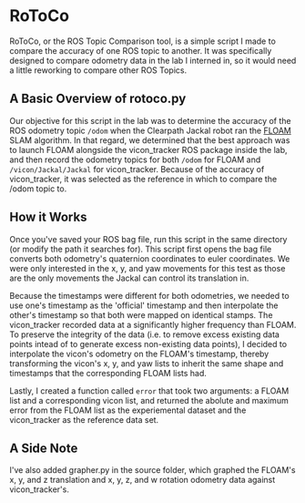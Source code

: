 # RoToCo
RoToCo, or the ROS Topic Comparison tool, is a simple script I made to compare the accuracy of one ROS topic to another. It was specifically designed to compare odometry data in the lab I interned in, so it would need a little reworking to compare other ROS Topics.

## A Basic Overview of rotoco.py
Our objective for this script in the lab was to determine the accuracy of the ROS odometry topic ```/odom``` when the Clearpath Jackal robot ran the [FLOAM](https://github.com/wh200720041/floam) SLAM algorithm. In that regard, we determined that the best approach was to launch FLOAM alongside the vicon_tracker ROS package inside the lab, and then record the odometry topics for both ```/odom``` for FLOAM and ```/vicon/Jackal/Jackal``` for vicon_tracker. Because of the accuracy of vicon_tracker, it was selected as the reference in which to compare the /odom topic to.

## How it Works
Once you've saved your ROS bag file, run this script in the same directory (or modify the path it searches for). This script first opens the bag file converts both odometry's quaternion coordinates to euler coordinates. We were only interested in the x, y, and yaw movements for this test as those are the only movements the Jackal can control its translation in.

Because the timestamps were different for both odometries, we needed to use one's timestamp as the 'official' timestamp and then interpolate the other's timestamp so that both were mapped on identical stamps.
The vicon_tracker recorded data at a significantly higher frequency than FLOAM. To preserve the integrity of the data (i.e. to remove excess existing data points intead of to generate excess non-existing data points), I decided to interpolate the vicon's odometry on the FLOAM's timestamp, thereby transforming the vicon's x, y, and yaw lists to inherit the same shape and timestamps that the corresponding FLOAM lists had.

Lastly, I created a function called ```error``` that took two arguments: a FLOAM list and a corresponding vicon list, and returned the abolute and maximum error from the FLOAM list as the experiemental dataset and the vicon_tracker as the reference data set.

## A Side Note
I've also added grapher.py in the source folder, which graphed the FLOAM's x, y, and z translation and x, y, z, and w rotation odometry data against vicon_tracker's.
